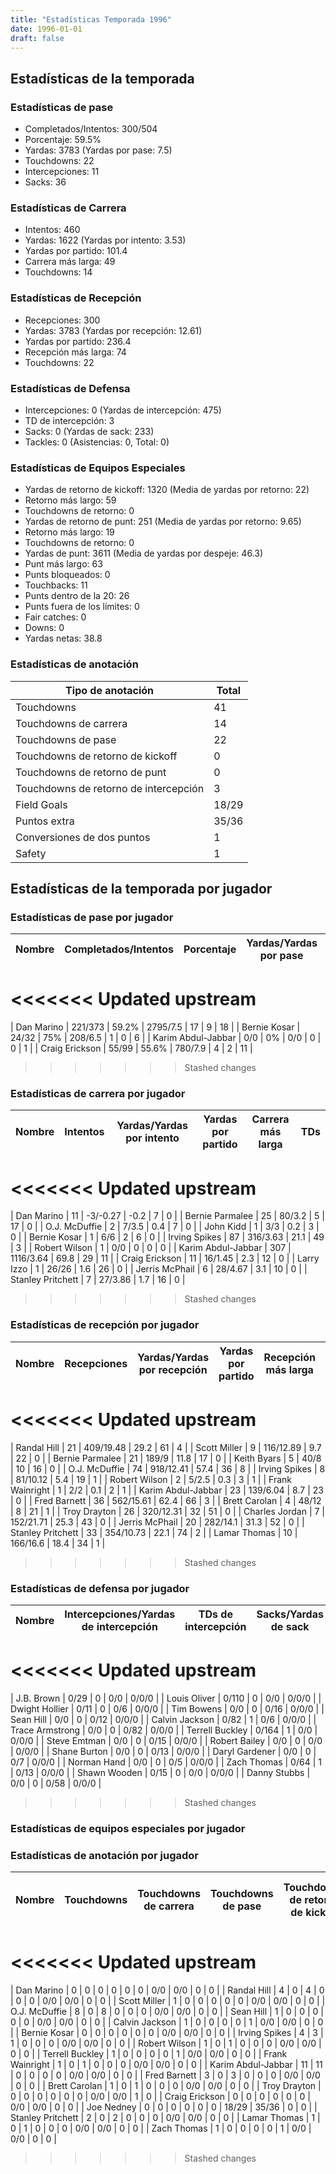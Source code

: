 ```yaml
---
title: "Estadísticas Temporada 1996"
date: 1996-01-01
draft: false
---
```


## Estadísticas de la temporada
### Estadísticas de pase
* Completados/Intentos: 300/504
* Porcentaje: 59.5%
* Yardas: 3783 (Yardas por pase: 7.5)
* Touchdowns: 22
* Intercepciones: 11
* Sacks: 36

### Estadísticas de Carrera
* Intentos: 460
* Yardas: 1622 (Yardas por intento: 3.53)
* Yardas por partido: 101.4
* Carrera más larga: 49
* Touchdowns: 14

### Estadísticas de Recepción
* Recepciones: 300
* Yardas: 3783 (Yardas por recepción: 12.61)
* Yardas por partido: 236.4
* Recepción más larga: 74
* Touchdowns: 22

### Estadísticas de Defensa
* Intercepciones: 0 (Yardas de intercepción: 475)
* TD de intercepción: 3
* Sacks: 0 (Yardas de sack: 233)
* Tackles: 0 (Asistencias: 0, Total: 0)

### Estadísticas de Equipos Especiales
* Yardas de retorno de kickoff: 1320 (Media de yardas por retorno: 22)
* Retorno más largo: 59
* Touchdowns de retorno: 0
* Yardas de retorno de punt: 251 (Media de yardas por retorno: 9.65)
* Retorno más largo: 19
* Touchdowns de retorno: 0
* Yardas de punt: 3611 (Media de yardas por despeje: 46.3)
* Punt más largo: 63
* Punts bloqueados: 0
* Touchbacks: 11
* Punts dentro de la 20: 26
* Punts fuera de los límites: 0
* Fair catches: 0
* Downs: 0
* Yardas netas: 38.8

### Estadísticas de anotación
| Tipo de anotación | Total |
|-------------------|-------|
| Touchdowns | 41 |
| Touchdowns de carrera | 14 |
| Touchdowns de pase | 22 |
| Touchdowns de retorno de kickoff | 0 |
| Touchdowns de retorno de punt | 0 |
| Touchdowns de retorno de intercepción | 3 |
| Field Goals | 18/29 |
| Puntos extra | 35/36 |
| Conversiones de dos puntos | 1 |
| Safety | 1 |

## Estadísticas de la temporada por jugador
### Estadísticas de pase por jugador
| Nombre | Completados/Intentos | Porcentaje | Yardas/Yardas por pase | TDs | Intercepciones | Sacks |
|--------|----------------------|------------|------------------------|-----|----------------|-------|
<<<<<<< Updated upstream
=======
| Dan Marino | 221/373 | 59.2% | 2795/7.5 | 17 | 9 | 18 |
| Bernie Kosar | 24/32 | 75% | 208/6.5 | 1 | 0 | 6 |
| Karim Abdul-Jabbar | 0/0 | 0% | 0/0 | 0 | 0 | 1 |
| Craig Erickson | 55/99 | 55.6% | 780/7.9 | 4 | 2 | 11 |
>>>>>>> Stashed changes


### Estadísticas de carrera por jugador
| Nombre | Intentos | Yardas/Yardas por intento | Yardas por partido | Carrera más larga | TDs |
|--------|----------|--------------------------|--------------------|-------------------|-----|
<<<<<<< Updated upstream
=======
| Dan Marino | 11 | -3/-0.27 | -0.2 | 7 | 0 |
| Bernie Parmalee | 25 | 80/3.2 | 5 | 17 | 0 |
| O.J. McDuffie | 2 | 7/3.5 | 0.4 | 7 | 0 |
| John Kidd | 1 | 3/3 | 0.2 | 3 | 0 |
| Bernie Kosar | 1 | 6/6 | 2 | 6 | 0 |
| Irving Spikes | 87 | 316/3.63 | 21.1 | 49 | 3 |
| Robert Wilson | 1 | 0/0 | 0 | 0 | 0 |
| Karim Abdul-Jabbar | 307 | 1116/3.64 | 69.8 | 29 | 11 |
| Craig Erickson | 11 | 16/1.45 | 2.3 | 12 | 0 |
| Larry Izzo | 1 | 26/26 | 1.6 | 26 | 0 |
| Jerris McPhail | 6 | 28/4.67 | 3.1 | 10 | 0 |
| Stanley Pritchett | 7 | 27/3.86 | 1.7 | 16 | 0 |
>>>>>>> Stashed changes


### Estadísticas de recepción por jugador
| Nombre | Recepciones | Yardas/Yardas por recepción | Yardas por partido | Recepción más larga | TDs |
|--------|-------------|----------------------------|--------------------|---------------------|-----|
<<<<<<< Updated upstream
=======
| Randal Hill | 21 | 409/19.48 | 29.2 | 61 | 4 |
| Scott Miller | 9 | 116/12.89 | 9.7 | 22 | 0 |
| Bernie Parmalee | 21 | 189/9 | 11.8 | 17 | 0 |
| Keith Byars | 5 | 40/8 | 10 | 16 | 0 |
| O.J. McDuffie | 74 | 918/12.41 | 57.4 | 36 | 8 |
| Irving Spikes | 8 | 81/10.12 | 5.4 | 19 | 1 |
| Robert Wilson | 2 | 5/2.5 | 0.3 | 3 | 1 |
| Frank Wainright | 1 | 2/2 | 0.1 | 2 | 1 |
| Karim Abdul-Jabbar | 23 | 139/6.04 | 8.7 | 23 | 0 |
| Fred Barnett | 36 | 562/15.61 | 62.4 | 66 | 3 |
| Brett Carolan | 4 | 48/12 | 8 | 21 | 1 |
| Troy Drayton | 26 | 320/12.31 | 32 | 51 | 0 |
| Charles Jordan | 7 | 152/21.71 | 25.3 | 43 | 0 |
| Jerris McPhail | 20 | 282/14.1 | 31.3 | 52 | 0 |
| Stanley Pritchett | 33 | 354/10.73 | 22.1 | 74 | 2 |
| Lamar Thomas | 10 | 166/16.6 | 18.4 | 34 | 1 |
>>>>>>> Stashed changes


### Estadísticas de defensa por jugador
| Nombre | Intercepciones/Yardas de intercepción | TDs de intercepción | Sacks/Yardas de sack | Tackles/Asistencias/Total |
|--------|--------------------------------------|---------------------|-----------------------|--------------------------|
<<<<<<< Updated upstream
=======
| J.B. Brown | 0/29 | 0 | 0/0 | 0/0/0 |
| Louis Oliver | 0/110 | 0 | 0/0 | 0/0/0 |
| Dwight Hollier | 0/11 | 0 | 0/6 | 0/0/0 |
| Tim Bowens | 0/0 | 0 | 0/16 | 0/0/0 |
| Sean Hill | 0/0 | 0 | 0/12 | 0/0/0 |
| Calvin Jackson | 0/82 | 1 | 0/6 | 0/0/0 |
| Trace Armstrong | 0/0 | 0 | 0/82 | 0/0/0 |
| Terrell Buckley | 0/164 | 1 | 0/0 | 0/0/0 |
| Steve Emtman | 0/0 | 0 | 0/15 | 0/0/0 |
| Robert Bailey | 0/0 | 0 | 0/0 | 0/0/0 |
| Shane Burton | 0/0 | 0 | 0/13 | 0/0/0 |
| Daryl Gardener | 0/0 | 0 | 0/7 | 0/0/0 |
| Norman Hand | 0/0 | 0 | 0/5 | 0/0/0 |
| Zach Thomas | 0/64 | 1 | 0/13 | 0/0/0 |
| Shawn Wooden | 0/15 | 0 | 0/0 | 0/0/0 |
| Danny Stubbs | 0/0 | 0 | 0/58 | 0/0/0 |
>>>>>>> Stashed changes


### Estadísticas de equipos especiales por jugador
<!-- Puedes agregar aquí tablas para KickoffReturn, PuntReturn, Punting, Kicking si lo necesitas -->

### Estadísticas de anotación por jugador
| Nombre | Touchdowns | Touchdowns de carrera | Touchdowns de pase | Touchdowns de retorno de kickoff | Touchdowns de retorno de punt | Touchdowns de retorno de intercepción | Field Goals | Puntos extra | Conversiones de dos puntos | Safety |
|--------|------------|----------------|---------------------|----------------------------------|-------------------------------|----------------------------------|------------|--------------|--------------------------|--------|
<<<<<<< Updated upstream
=======
| Dan Marino | 0 | 0 | 0 | 0 | 0 | 0 | 0/0 | 0/0 | 0 | 0 |
| Randal Hill | 4 | 0 | 4 | 0 | 0 | 0 | 0/0 | 0/0 | 0 | 0 |
| Scott Miller | 1 | 0 | 0 | 0 | 0 | 0 | 0/0 | 0/0 | 0 | 0 |
| O.J. McDuffie | 8 | 0 | 8 | 0 | 0 | 0 | 0/0 | 0/0 | 0 | 0 |
| Sean Hill | 1 | 0 | 0 | 0 | 0 | 0 | 0/0 | 0/0 | 0 | 0 |
| Calvin Jackson | 1 | 0 | 0 | 0 | 0 | 1 | 0/0 | 0/0 | 0 | 0 |
| Bernie Kosar | 0 | 0 | 0 | 0 | 0 | 0 | 0/0 | 0/0 | 0 | 0 |
| Irving Spikes | 4 | 3 | 1 | 0 | 0 | 0 | 0/0 | 0/0 | 0 | 0 |
| Robert Wilson | 1 | 0 | 1 | 0 | 0 | 0 | 0/0 | 0/0 | 0 | 0 |
| Terrell Buckley | 1 | 0 | 0 | 0 | 0 | 1 | 0/0 | 0/0 | 0 | 0 |
| Frank Wainright | 1 | 0 | 1 | 0 | 0 | 0 | 0/0 | 0/0 | 0 | 0 |
| Karim Abdul-Jabbar | 11 | 11 | 0 | 0 | 0 | 0 | 0/0 | 0/0 | 0 | 0 |
| Fred Barnett | 3 | 0 | 3 | 0 | 0 | 0 | 0/0 | 0/0 | 0 | 0 |
| Brett Carolan | 1 | 0 | 1 | 0 | 0 | 0 | 0/0 | 0/0 | 0 | 0 |
| Troy Drayton | 0 | 0 | 0 | 0 | 0 | 0 | 0/0 | 0/0 | 1 | 0 |
| Craig Erickson | 0 | 0 | 0 | 0 | 0 | 0 | 0/0 | 0/0 | 0 | 0 |
| Joe Nedney | 0 | 0 | 0 | 0 | 0 | 0 | 18/29 | 35/36 | 0 | 0 |
| Stanley Pritchett | 2 | 0 | 2 | 0 | 0 | 0 | 0/0 | 0/0 | 0 | 0 |
| Lamar Thomas | 1 | 0 | 1 | 0 | 0 | 0 | 0/0 | 0/0 | 0 | 0 |
| Zach Thomas | 1 | 0 | 0 | 0 | 0 | 1 | 0/0 | 0/0 | 0 | 0 |
>>>>>>> Stashed changes
